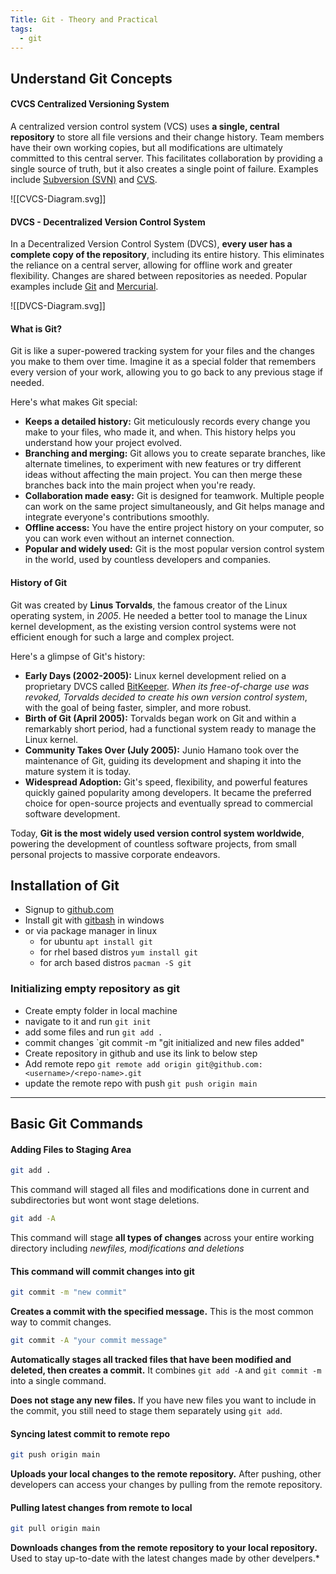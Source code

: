 ```yaml
---
Title: Git - Theory and Practical
tags:
  - git
---
```

## Understand Git Concepts
#### CVCS Centralized Versioning System

A centralized version control system (VCS) uses **a single, central repository** to store all file versions and their change history. Team members have their own working copies, but all modifications are ultimately committed to this central server. This facilitates collaboration by providing a single source of truth, but it also creates a single point of failure. Examples include [Subversion (SVN)](https://subversion.apache.org/) and [CVS](https://www.nongnu.org/cvs/).

![[CVCS-Diagram.svg]]


#### DVCS - Decentralized Version Control System

In a Decentralized Version Control System (DVCS), **every user has a complete copy of the repository**, including its entire history. This eliminates the reliance on a central server, allowing for offline work and greater flexibility. Changes are shared between repositories as needed. Popular examples include [Git](https://git-scm.com) and [Mercurial](https://www.mercurial-scm.org/).

![[DVCS-Diagram.svg]]

#### What is Git?
Git is like a super-powered tracking system for your files and the changes you make to them over time. Imagine it as a special folder that remembers every version of your work, allowing you to go back to any previous stage if needed.  

Here's what makes Git special:

- **Keeps a detailed history:** Git meticulously records every change you make to your files, who made it, and when. This history helps you understand how your project evolved.  
- **Branching and merging:** Git allows you to create separate branches, like alternate timelines, to experiment with new features or try different ideas without affecting the main project. You can then merge these branches back into the main project when you're ready.  
- **Collaboration made easy:** Git is designed for teamwork. Multiple people can work on the same project simultaneously, and Git helps manage and integrate everyone's contributions smoothly.  
- **Offline access:** You have the entire project history on your computer, so you can work even without an internet connection.  
- **Popular and widely used:** Git is the most popular version control system in the world, used by countless developers and companies.  


#### History of Git

Git was created by **Linus Torvalds**, the famous creator of the Linux operating system, in *2005*. He needed a better tool to manage the Linux kernel development, as the existing version control systems were not efficient enough for such a large and complex project.

Here's a glimpse of Git's history:

- **Early Days (2002-2005):** Linux kernel development relied on a proprietary DVCS called [BitKeeper](https://www.bitkeeper.org/). *When its free-of-charge use was revoked, Torvalds decided to create his own version control system*, with the goal of being faster, simpler, and more robust.
- **Birth of Git (April 2005):** Torvalds began work on Git and within a remarkably short period, had a functional system ready to manage the Linux kernel.
- **Community Takes Over (July 2005):** Junio Hamano took over the maintenance of Git, guiding its development and shaping it into the mature system it is today.
- **Widespread Adoption:** Git's speed, flexibility, and powerful features quickly gained popularity among developers. It became the preferred choice for open-source projects and eventually spread to commercial software development.

Today, **Git is the most widely used version control system worldwide**, powering the development of countless software projects, from small personal projects to massive corporate endeavors.

## Installation of Git
- Signup to [github.com](https://github.com)
- Install git with [gitbash](http://git-scm.com) in windows 
- or via package manager in linux
	- for ubuntu `apt install git`
	- for rhel based distros `yum install git`
	- for arch based distros `pacman -S git`

### Initializing empty repository as git
- Create empty folder in local machine
- navigate to it and run `git init`
- add some files and run `git add .`
- commit changes `git commit -m "git initialized and new files added"
- Create repository in github and use its link to below step
- Add remote repo `git remote add origin git@github.com:<username>/<repo-name>.git`
- update the remote repo with push `git push origin main`

---
## Basic Git Commands

#### Adding Files to Staging Area 

```sh
git add . 
```
This command will staged all files and modifications done in current and subdirectories but wont wont stage deletions.

```sh
git add -A 
```
This command will stage **all types of changes** across your entire working directory including *newfiles, modifications and deletions*
#### This command will commit changes into git
```sh
git commit -m "new commit"
``` 
**Creates a commit with the specified message.** This is the most common way to commit changes.

```sh
git commit -A "your commit message"
```
**Automatically stages all tracked files that have been modified and deleted, then creates a commit.** It combines `git add -A` and `git commit -m` into a single command.

**Does not stage any new files.** If you have new files you want to include in the commit, you still need to stage them separately using `git add`.
#### Syncing latest commit to remote repo
```sh
git push origin main
```
**Uploads your local changes to the remote repository.**
After pushing, other developers can access your changes by pulling from the remote repository.
#### Pulling latest changes from remote to local
```sh
git pull origin main
```
**Downloads changes from the remote repository to your local repository.** Used to stay up-to-date with the latest changes made by other develpers.*


